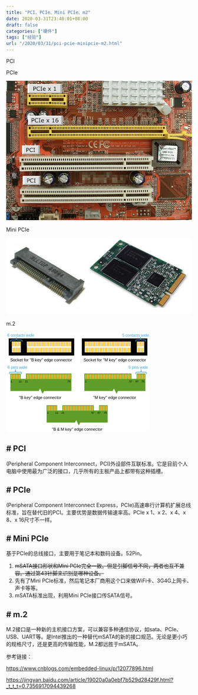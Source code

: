 ```yaml
---
title: "PCI、PCIe、Mini PCIe、m2"
date: 2020-03-31T23:40:01+08:00
draft: false
categories: ["硬件"]
tags: ["经验"]
url: "/2020/03/31/pci-pcie-minipcie-m2.html"
---
```


PCI

PCIe

![](/images/PCI&&PCIE.jpg)

Mini PCIe

![](/images/MiniPCIE.jpg)

m.2

![](/images/MiniPCIE.png)



## # PCI

(Peripheral Component Interconnect，PCI)外设部件互联标准。它是目前个人电脑中使用最为广泛的接口，几乎所有的主板产品上都带有这种插槽。

## # PCIe

(Peripheral Component Interconnect Express，PCIe)高速串行计算机扩展总线标准，旨在替代旧的PCI。主要优势是数据传输速率高。PCIe x 1、x 2、x 4、x 8、x 16尺寸不一样。

## # Mini PCIe

基于PCIe的总线接口，主要用于笔记本和数码设备。52Pin。

1. ~~mSATA接口形状和Mini PCIe完全一致。但是引脚信号不同，两者也互不兼容。通过第43针脚来识别是哪种设备。~~
2. 先有了Mini PCIe标准，然后笔记本厂商用这个口来做WiFi卡、3G4G上网卡、声卡等等。
3. mSATA标准出现，利用Mini PCIe接口传SATA信号。

## # m.2

M.2接口是一种新的主机接口方案，可以兼容多种通信协议，如sata、PCIe、USB、UART等。是Intel推出的一种替代mSATA的新的接口规范。无论是更小巧的规格尺寸，还是更高的传输性能，M.2都远胜于mSATA。





参考链接：

https://www.cnblogs.com/embedded-linux/p/12077896.html

https://jingyan.baidu.com/article/19020a0a0ebf7b529d28429f.html?_t_t_t=0.7356917094439268